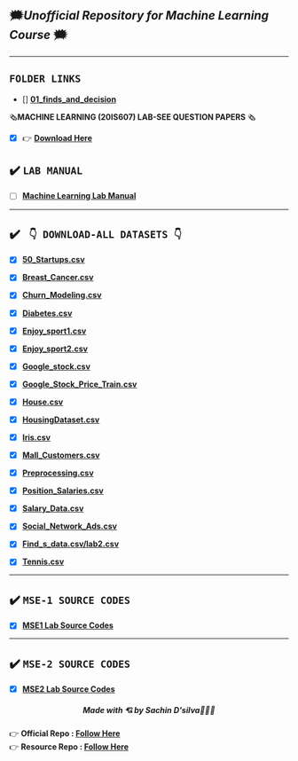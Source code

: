 
## 🗯️*Unofficial Repository for Machine Learning Course* 🗯️

<hr>

## `FOLDER LINKS`

- [] **[01_finds_and_decision](https://github.com/amppmann/ML-Lab-SEE/tree/master/01_finds_and_decision)**


🗞️**MACHINE LEARNING (20IS607) LAB-SEE QUESTION PAPERS** 🗞️

- [x] 👉 **[Download Here](https://amppmann.github.io/Machine-Learning-SourceCodes/ML-SEE%20QP.pdf)**

## ✔️ **`LAB MANUAL`**

- [ ] **[Machine Learning Lab Manual](https://amppmann.github.io/Machine-Learning-SourceCodes/%7BMachine%20Learning%7D-Lab%20Manual.pdf)** 

<hr>

## ✔️ **` 👇 DOWNLOAD-ALL DATASETS 👇`** 

- [x] **[50_Startups.csv](https://amppmann.github.io/Machine-Learning-SourceCodes/50_Startups.csv)**

- [x] **[Breast_Cancer.csv](https://amppmann.github.io/Machine-Learning-SourceCodes/Breast_Cancer.csv)**

- [x] **[Churn_Modeling.csv](https://amppmann.github.io/Machine-Learning-SourceCodes/Churn_Modelling.csv)**

- [x] **[Diabetes.csv](https://amppmann.github.io/Machine-Learning-SourceCodes/diabetes.csv)**

- [x] **[Enjoy_sport1.csv](https://amppmann.github.io/Machine-Learning-SourceCodes/Enjoy_sport1.csv)**

- [x] **[Enjoy_sport2.csv](https://amppmann.github.io/Machine-Learning-SourceCodes/enjoysport2.csv)**

- [x] **[Google_stock.csv](https://amppmann.github.io/Machine-Learning-SourceCodes/Google_stock.csv)**

- [x] **[Google_Stock_Price_Train.csv](https://amppmann.github.io/Machine-Learning-SourceCodes/Lab5_Google_Stock_Price_Train.csv)**

- [x] **[House.csv](https://amppmann.github.io/Machine-Learning-SourceCodes/House.csv)**

- [x] **[HousingDataset.csv](https://amppmann.github.io/Machine-Learning-SourceCodes/HousingDataset.csv)**

- [x] **[Iris.csv](https://amppmann.github.io/Machine-Learning-SourceCodes/Iris.csv)**

- [x] **[Mall_Customers.csv](https://amppmann.github.io/Machine-Learning-SourceCodes/Mall_Customers.csv)**

- [x] **[Preprocessing.csv](https://amppmann.github.io/Machine-Learning-SourceCodes/pre_data.csv)**

- [x] **[Position_Salaries.csv](https://amppmann.github.io/Machine-Learning-SourceCodes/Position_Salaries.csv)**

- [x] **[Salary_Data.csv](https://amppmann.github.io/Machine-Learning-SourceCodes/Salary_Data.csv)**

- [x] **[Social_Network_Ads.csv](https://amppmann.github.io/Machine-Learning-SourceCodes/Social_Network_Ads.csv)**


- [x] **[Find_s_data.csv/lab2.csv](https://amppmann.github.io/Machine-Learning-SourceCodes/find_s_data.csv)**

- [x] **[Tennis.csv](https://amppmann.github.io/Machine-Learning-SourceCodes/tennis.csv)**


<hr>


## ✔️ **`MSE-1 SOURCE CODES`**

- [x] **[MSE1 Lab Source Codes](https://amppmann.github.io/Machine-Learning-SourceCodes/ML-Lab_Source_Codes.zip)**

<hr/>

## ✔️ **`MSE-2 SOURCE CODES`**

- [x] **[MSE2 Lab Source Codes](https://github.com/amppmann/Machine-Learning-SourceCodes/tree/main/MSE%202)**


<div>
<h5 align="center">Made with 💘 by Sachin D'silva👨🏻‍💻 </h5>
</div>

👉 **Official Repo   : [Follow Here](https://github.com/sachindsilva16)**
<br>
👉 **Resource Repo :  [Follow Here](https://github.com/amppmann)**



